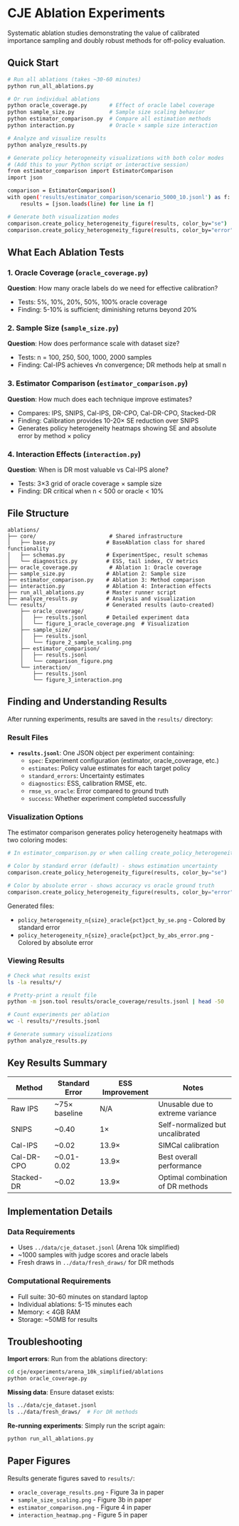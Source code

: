 # CJE Ablation Experiments

Systematic ablation studies demonstrating the value of calibrated importance sampling and doubly robust methods for off-policy evaluation.

## Quick Start

```bash
# Run all ablations (takes ~30-60 minutes)
python run_all_ablations.py

# Or run individual ablations
python oracle_coverage.py       # Effect of oracle label coverage
python sample_size.py           # Sample size scaling behavior
python estimator_comparison.py  # Compare all estimation methods
python interaction.py           # Oracle × sample size interaction

# Analyze and visualize results
python analyze_results.py

# Generate policy heterogeneity visualizations with both color modes
# (Add this to your Python script or interactive session)
from estimator_comparison import EstimatorComparison
import json

comparison = EstimatorComparison()
with open('results/estimator_comparison/scenario_5000_10.jsonl') as f:
    results = [json.loads(line) for line in f]

# Generate both visualization modes
comparison.create_policy_heterogeneity_figure(results, color_by="se")    # Standard error
comparison.create_policy_heterogeneity_figure(results, color_by="error") # Absolute error
```

## What Each Ablation Tests

### 1. Oracle Coverage (`oracle_coverage.py`)
**Question**: How many oracle labels do we need for effective calibration?
- Tests: 5%, 10%, 20%, 50%, 100% oracle coverage
- Finding: 5-10% is sufficient; diminishing returns beyond 20%

### 2. Sample Size (`sample_size.py`)  
**Question**: How does performance scale with dataset size?
- Tests: n = 100, 250, 500, 1000, 2000 samples
- Finding: Cal-IPS achieves √n convergence; DR methods help at small n

### 3. Estimator Comparison (`estimator_comparison.py`)
**Question**: How much does each technique improve estimates?
- Compares: IPS, SNIPS, Cal-IPS, DR-CPO, Cal-DR-CPO, Stacked-DR
- Finding: Calibration provides 10-20× SE reduction over SNIPS
- Generates policy heterogeneity heatmaps showing SE and absolute error by method × policy

### 4. Interaction Effects (`interaction.py`)
**Question**: When is DR most valuable vs Cal-IPS alone?
- Tests: 3×3 grid of oracle coverage × sample size
- Finding: DR critical when n < 500 or oracle < 10%

## File Structure

```
ablations/
├── core/                       # Shared infrastructure
│   ├── base.py                # BaseAblation class for shared functionality
│   ├── schemas.py             # ExperimentSpec, result schemas
│   └── diagnostics.py         # ESS, tail index, CV metrics
├── oracle_coverage.py          # Ablation 1: Oracle coverage
├── sample_size.py             # Ablation 2: Sample size  
├── estimator_comparison.py    # Ablation 3: Method comparison
├── interaction.py             # Ablation 4: Interaction effects
├── run_all_ablations.py       # Master runner script
├── analyze_results.py         # Analysis and visualization
└── results/                   # Generated results (auto-created)
    ├── oracle_coverage/       
    │   ├── results.jsonl      # Detailed experiment data
    │   └── figure_1_oracle_coverage.png  # Visualization
    ├── sample_size/          
    │   ├── results.jsonl
    │   └── figure_2_sample_scaling.png
    ├── estimator_comparison/ 
    │   ├── results.jsonl
    │   └── comparison_figure.png
    └── interaction/          
        ├── results.jsonl
        └── figure_3_interaction.png
```

## Finding and Understanding Results

After running experiments, results are saved in the `results/` directory:

### Result Files
- **`results.jsonl`**: One JSON object per experiment containing:
  - `spec`: Experiment configuration (estimator, oracle_coverage, etc.)
  - `estimates`: Policy value estimates for each target policy
  - `standard_errors`: Uncertainty estimates
  - `diagnostics`: ESS, calibration RMSE, etc.
  - `rmse_vs_oracle`: Error compared to ground truth
  - `success`: Whether experiment completed successfully

### Visualization Options

The estimator comparison generates policy heterogeneity heatmaps with two coloring modes:

```python
# In estimator_comparison.py or when calling create_policy_heterogeneity_figure():

# Color by standard error (default) - shows estimation uncertainty
comparison.create_policy_heterogeneity_figure(results, color_by="se")

# Color by absolute error - shows accuracy vs oracle ground truth  
comparison.create_policy_heterogeneity_figure(results, color_by="error")
```

Generated files:
- `policy_heterogeneity_n{size}_oracle{pct}pct_by_se.png` - Colored by standard error
- `policy_heterogeneity_n{size}_oracle{pct}pct_by_abs_error.png` - Colored by absolute error

### Viewing Results
```bash
# Check what results exist
ls -la results/*/

# Pretty-print a result file
python -m json.tool results/oracle_coverage/results.jsonl | head -50

# Count experiments per ablation
wc -l results/*/results.jsonl

# Generate summary visualizations
python analyze_results.py
```

## Key Results Summary

| Method | Standard Error | ESS Improvement | Notes |
|--------|---------------|-----------------|--------|
| Raw IPS | ~75× baseline | N/A | Unusable due to extreme variance |
| SNIPS | ~0.40 | 1× | Self-normalized but uncalibrated |
| Cal-IPS | ~0.02 | 13.9× | SIMCal calibration |
| Cal-DR-CPO | ~0.01-0.02 | 13.9× | Best overall performance |
| Stacked-DR | ~0.02 | 13.9× | Optimal combination of DR methods |

## Implementation Details

### Data Requirements
- Uses `../data/cje_dataset.jsonl` (Arena 10k simplified)
- ~1000 samples with judge scores and oracle labels
- Fresh draws in `../data/fresh_draws/` for DR methods

### Computational Requirements
- Full suite: 30-60 minutes on standard laptop
- Individual ablations: 5-15 minutes each
- Memory: < 4GB RAM
- Storage: ~50MB for results

## Troubleshooting

**Import errors**: Run from the ablations directory:
```bash
cd cje/experiments/arena_10k_simplified/ablations
python oracle_coverage.py
```

**Missing data**: Ensure dataset exists:
```bash
ls ../data/cje_dataset.jsonl
ls ../data/fresh_draws/  # For DR methods
```

**Re-running experiments**: Simply run the script again:
```bash
python run_all_ablations.py
```

## Paper Figures

Results generate figures saved to `results/`:
- `oracle_coverage_results.png` - Figure 3a in paper
- `sample_size_scaling.png` - Figure 3b in paper  
- `estimator_comparison.png` - Figure 4 in paper
- `interaction_heatmap.png` - Figure 5 in paper